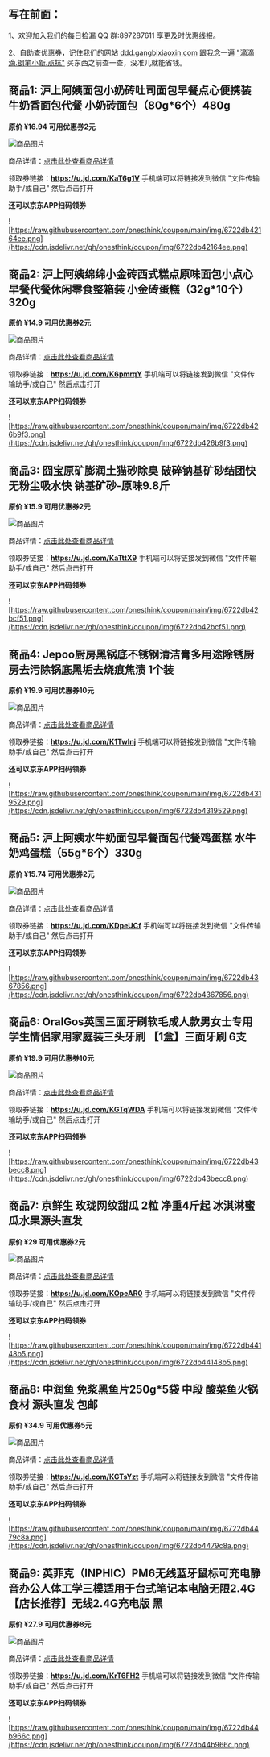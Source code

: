 ## 写在前面：

1、欢迎加入我们的每日捡漏 QQ 群:897287611 享更及时优惠线报。

2、自助查优惠券，记住我们的网站 [ddd.gangbixiaoxin.com](https://ddd.gangbixiaoxin.com) 跟我念一遍 ["滴滴滴.钢笔小新.点抗"](https://ddd.gangbixiaoxin.com) 买东西之前查一查，没准儿就能省钱。

## 商品1: 沪上阿姨面包小奶砖吐司面包早餐点心便携装牛奶香面包代餐 小奶砖面包（80g*6个）480g

**原价 ¥16.94 可用优惠券2元**

![商品图片](http://img14.360buyimg.com/n1/jfs/t1/207971/40/47397/92709/67226dd8F14df221b/a7c6be0fdec5c380.jpg)

商品详情：[点击此处查看商品详情](https://union-click.jd.com/jdc?e=1003156031&amp;p=JF8BAa4JK1olXwIHUlxUDkoTBl8IGlodWwcCXFlYAE0fA19MRANLAjZbERscSkAJHTRQRA1CCVkdDwtCWhVLHTdNTwcKBENeCVAfUg8bdgtWYh1WBFMKUDsOQ0lrcG9NYRBNIXBqOlwud0pzdwoOEl1RK35qAywcQVxXDxtxaz5sPn1GICcHbz9kSi5-Yi9NOWJ2Eik_VTt1ShNObD5mLWFYBhcqektuYW54WyxNAHFgHTobfwN_UBtSZAxhJG5mIy0mSj1uUQxzfSdrCllQNDsAAQN1ZhdQbDh2HHF7KDskewJTdBt8D1lgbUABLBwUfzZkYBVqEi9uGg8ALhgUczsbD18JK1gUXQELUllbAU4nM28IKxp7XQICV19VAEknAl8IHVkUXwQEUFdZCEoUM28AHGvC8L7X3u-IgPLDneffovzA1LrWytZtOHsUM28JGlkVWQEDVl5tOEsUM2w4RTUUDgAAVFtaDCVLAClUSAZNB2gCVF5dCE8RCmc4GVoUXwQyZG4obBVuRSxRTlMROFVJViIuCA5tSDd0bTN7X3V9VTopbU0eBSt-YzNCL0dLZF5t)

领取券链接：**https://u.jd.com/KaT6g1V** 手机端可以将链接发到微信 "文件传输助手/或自己" 然后点击打开

**还可以京东APP扫码领券**

![https://raw.githubusercontent.com/onesthink/coupon/main/img/6722db42164ee.png](https://cdn.jsdelivr.net/gh/onesthink/coupon/img/6722db42164ee.png)

## 商品2: 沪上阿姨绵绵小金砖西式糕点原味面包小点心早餐代餐休闲零食整箱装 小金砖蛋糕（32g*10个）320g

**原价 ¥14.9 可用优惠券2元**

![商品图片](http://img14.360buyimg.com/n1/jfs/t1/242417/36/20256/81819/67226dd8F37960d3e/45882517ed18e6eb.jpg)

商品详情：[点击此处查看商品详情](https://union-click.jd.com/jdc?e=1003156031&amp;p=JF8BAa0JK1olXwIHUlxUDkoTBl8IGlsUWQUCXVpVDEsUC19MRANLAjZbERscSkAJHTRQRA1CCVkdDwtCWhVLHTdNTwcKBENeCVAfUg8bejJffA9oLVVWHz04WBJ_aCdKeQdnW3oAOlw0egNKYztSZxwSCFYCNzhbYFxXDxtxazliLnVAICcLbjJ0cCh8GQFNOWJ2Eik_VTt1ShNObD5mLWFYBhcqektuYW54WyxNAHFgHTobfwN_UBtSZAxhJG5mIy0mSj1uUQxzfSdrCllQNDsAAQN1ZhdQbDh2HHF7KDskewJTdBt8D1lgbV1dV1omdStkZmoSWyUPIUNKFycdbisbD18JK1gUXQELUllbAU4nM28IKxp7XQICV19VAEknAl8IHVkUXwQEUFdaDU0WM28AHGvC8L7X3u-IgPLDneffovzA1LrWytZtOHsUM28JGlkVWQEDVl5tOEsUM2w4RTUUDgABAF0KCSVLAClUSAdPDWgHUFleCE4VCl8KGloXXzYyZCcAXyxDfh9bTxB2OFZbPDUVSilLcWl0GTUXNHRKCT4JUjdQBDpYGzhzW24yVG4)

领取券链接：**https://u.jd.com/K6pmrqY** 手机端可以将链接发到微信 "文件传输助手/或自己" 然后点击打开

**还可以京东APP扫码领券**

![https://raw.githubusercontent.com/onesthink/coupon/main/img/6722db426b9f3.png](https://cdn.jsdelivr.net/gh/onesthink/coupon/img/6722db426b9f3.png)

## 商品3: 囧宝原矿膨润土猫砂除臭 破碎钠基矿砂结团快无粉尘吸水快 钠基矿砂-原味9.8斤

**原价 ¥15.9 可用优惠券2元**

![商品图片](http://img14.360buyimg.com/n1/jfs/t1/6126/24/43466/125059/67219a55F7518f9d4/424f6cd90ece3084.jpg)

商品详情：[点击此处查看商品详情](https://union-click.jd.com/jdc?e=1003156031&amp;p=JF8BAdsJK1olXwIHU15dAUsUA18IGlocXAIHVV9aCkwRAF9MRANLAjZbERscSkAJHTRQRA1CCVkdDwtCWhVLHTdNTwcKBENeCVAfUg8bUDNKeRlnOnUFISUuYB9kdmxXcg9MHn5kOlxeDhVLRGZNfFtvWEBwKxkPClxXDxtxaz5sLmFBIzctbT9OaDF_RCNNOWV6EikFVTx1Aj1OeD5mKmFYIBc9QEpEYW58Wzh3AHRgVT4bfylvZhhsaAxhJFRhIBcuVz9-fwhzfCcTOE5hIjkCViNFZRNYbAIVHnEAMy0qaw0fdRZocjtmOQ50LSoNfzh_BhhhTTliOVNFIiwhYShPYCh8cgFyKl95ECk0cCxsY3sKbk8XKDZ3LyQ-FhJRRQ9heQxRWnB6LQIKXxVBD2M4GmsWXAYFXVhaDkISM18IG2tUMwYAU1haD08fM244G10XXAQAUlpUAUsTBF8IE1wliqu6gdTs3cOu1_GAzOKyiI--gMDVOHsnAF8IGloXXQIFVVxdOHsXAF8LKwV7XFUFUVldWh95X2xORwhKGg5sXV9cAEMWAWo4GVoUXwQyZG4OVAl1QR1vaFxgJnVqAC0oCxR-VzZLYz17XwUECgIaAQ5wAxUNXSlqGlQAZF5t)

领取券链接：**https://u.jd.com/KaTttX9** 手机端可以将链接发到微信 "文件传输助手/或自己" 然后点击打开

**还可以京东APP扫码领券**

![https://raw.githubusercontent.com/onesthink/coupon/main/img/6722db42bcf51.png](https://cdn.jsdelivr.net/gh/onesthink/coupon/img/6722db42bcf51.png)

## 商品4: Jepoo厨房黑锅底不锈钢清洁膏多用途除锈厨房去污除锅底黑垢去烧痕焦渍 1个装

**原价 ¥19.9 可用优惠券10元**

![商品图片](http://img14.360buyimg.com/n1/jfs/t1/74987/7/20830/146970/62cae36bEc513a693/d6f967655c35d04b.jpg)

商品详情：[点击此处查看商品详情](https://union-click.jd.com/jdc?e=1003156031&amp;p=JF8BAdIJK1olXwQBXVpVDUMUAl8IGloRWgYDV1teCEgVAF9MRANLAjZbERscSkAJHTRQRA1CCVkdDwtCWhVLHTdNTwcKBENeCVAfUg8bVGphHj1HOX5YAgJcCTNDXQZyejpLFk8KOlwZUDMSQQpOfVhAFnJqJhU6flxXDxtxaz5hPnlFIDclYTxOYC18RCNNOWJ2EigvVTl1ShdOey5mJGFbBhcpakpxYSZoWy93B2RgVSIbfzJrUBhrZAxhJG5hIxcIST1-YwpzfCcTOE5hIjkCViNFZRNbewF-H3FdKD4qQTBSdDB8cjhcFFh0LSUkaChgRBhxbztsPlNDNCw1aD9fYDN_Yi98KV99ESkCcBMnUGlgZzJ1AAZiICwAXTZ2YQhDWgYdCwoOZF9tC0oXBGYOHF0cWDYyVF5tSSUTC2oAH1klXDYCUlxcCkkRB2cJGFkdbQYKU26KpfPCid7dk-LBw47V7fmIgffDnec4K2sWbQYDVVxdDEwWAW84K1sWbQUyCjBcW0wSCm8LHzVJXkBeBx8EXSUXA28PHlwSWgAyVl9cCkknM19fHjIQO1RmLAQLVEoWeztWciF0PFhJHVYzCg9Pe2pKfh1zXlNJIDYvQyxhM284)

领取券链接：**https://u.jd.com/K1TwInj** 手机端可以将链接发到微信 "文件传输助手/或自己" 然后点击打开

**还可以京东APP扫码领券**

![https://raw.githubusercontent.com/onesthink/coupon/main/img/6722db4319529.png](https://cdn.jsdelivr.net/gh/onesthink/coupon/img/6722db4319529.png)

## 商品5: 沪上阿姨水牛奶面包早餐面包代餐鸡蛋糕 水牛奶鸡蛋糕（55g*6个）330g

**原价 ¥15.74 可用优惠券2元**

![商品图片](http://img14.360buyimg.com/n1/jfs/t1/140400/10/49166/83242/67226dd8Fa5b85df6/63f6068dd0b89929.jpg)

商品详情：[点击此处查看商品详情](https://union-click.jd.com/jdc?e=1003156031&amp;p=JF8BAa0JK1olXwIHUlxYDk8SAF8IGlodWwcBXVhUD00UCl9MRANLAjZbERscSkAJHTRQRA1CCVkdDwtCWhVLHTdNTwcKBENeCVAfUg8bSDlfYAFyX1xgVj4FchJBQ25WEj9QCn19OlwCVA9BcRBOUjgdHG0LETklalxXDxtxaz5sPn1GIFwLbDJkfC58GQ1NOWJ2Eik_VTt1ShNObD5mLWFYBhcqektuYW54WyxNAHFgHTobfwN_UBtSZAxhJG5mIy0mSj1uUQxzfSdrCllQNDsAAQN1ZhdQbDh2HHF7KDskewJTdBt8D1lgbVsDBgFHSy5IYTESUj1MInVrMBc8QysbD18JK1gUXQELUllbAU4nM28IKxp7XQICV19VAEknAl8IHVkUXwQEUFZYAEsTM28AHGvC8L7X3u-IgPLDneffovzA1LrWytZtOHsUM28JGlkVWQEDVl5tOEsUM2w4RTUUDg4CV18PDiVLAClUSB4WFWgHUFleDU0fBV8KGloXXzYyZBULXzBNZG1SeVl1BXxbAh5cVkJzRjhzZDUXAlpGAiwiTgJ0Cy5jEh5yJWQyVG4)

领取券链接：**https://u.jd.com/KDpeUCf** 手机端可以将链接发到微信 "文件传输助手/或自己" 然后点击打开

**还可以京东APP扫码领券**

![https://raw.githubusercontent.com/onesthink/coupon/main/img/6722db4367856.png](https://cdn.jsdelivr.net/gh/onesthink/coupon/img/6722db4367856.png)

## 商品6: OralGos英国三面牙刷软毛成人款男女士专用学生情侣家用家庭装三头牙刷 【1盒】三面牙刷 6支

**原价 ¥19.9 可用优惠券10元**

![商品图片](http://img14.360buyimg.com/n1/jfs/t1/85486/21/45696/147526/66d58826F7dd76ab9/3ce5f571672e9d9a.jpg)

商品详情：[点击此处查看商品详情](https://union-click.jd.com/jdc?e=1003156031&amp;p=JF8BAdwJK1olXwIHU1lUD08eBl8IGlsVWQcEXVlZAUgfBF9MRANLAjZbERscSkAJHTRQRA1CCVkdDwtCWhVLHTdNTwcKBENeCVAfUg8bBQ4IT1h3K38ELQgGXDdtBAYAQx99BltdOlwaWy52XQsPQy9TXQZcJAkJTFxXDxtxazliPnVGIwELbz90Ay1-YjNNOWJQEiovVTh1ShNOby5lDmFbKBc9UEp1YSZaWy13B1VgHSIbfilrZhhBeAxhJFRgLT0-VjxuYw1zfCcTOE5hIjkCViNFZRNqeBIVH3IAIywkbBkRY21acjgUNkZ0PTY_f0pkXAxxZzJhB21cNCwhaDx1YCh8Yit3KmV5Cyk0dClsY3sKbk8XKDZUDDopXxdzfAp8fQETD0N_F1dZC0xnD2M4GmsWXAYFXVhaDkISM18IG2tUMwYAXFhcAEIfM244G10XXAQAUlteAUsTBl8IE1wliqu6gdTs3cOu1_GAzOKyiI--gMDVOHsnAF8IGloXXQIFVVxdOHsXAF8LKwV7XFUEVl5YD0h5X2xOR1IcCUJsVF5dCEsVC20IK1kUXAQAZG5tDioXV2xqbSITJFBZACInDyIfWytgQAZKMwRFBzs8Vi8QWxtOG1tLLVFWEG5dOA)

领取券链接：**https://u.jd.com/KGTqWDA** 手机端可以将链接发到微信 "文件传输助手/或自己" 然后点击打开

**还可以京东APP扫码领券**

![https://raw.githubusercontent.com/onesthink/coupon/main/img/6722db43becc8.png](https://cdn.jsdelivr.net/gh/onesthink/coupon/img/6722db43becc8.png)

## 商品7: 京鲜生 玫珑网纹甜瓜 2粒 净重4斤起 冰淇淋蜜瓜水果源头直发

**原价 ¥29 可用优惠券2元**

![商品图片](http://img14.360buyimg.com/n1/jfs/t1/241531/12/15017/121119/66af24cdFed14ade2/6ce31812438f0138.jpg)

商品详情：[点击此处查看商品详情](https://union-click.jd.com/jdc?e=1003156031&amp;p=JF8BAZ4JK1olXDYCVV9cD0gVAGoIHVolGVlaCgFtUQ5SQi0DBUVOBVlUAwoCFxBCHD1WR0VNGFJeSwcYVBYZQTVMFzNMHg9rBwsYTyxnXSRSGzJnCQRAERoiaiUVC29fQj1wLQ5rFy1YVhJwRDIfW1dhJHZnIy0iSj9IewZ_eCBRJXNlIjwEdEl3W2d4eQJTGXJZLDw_CTtcdR0AYj9mGwRhJlc6ahJ3CgxqYzluPmVDIFwLaD9kfCt8QSxICH9DFTwFdzVydGdKYyJhOH9hJx8pVyNyegxvTGt-JHthF0RaeykWS2ZWfgRLOHlbEQsbBEcnAl8LGlsSVAAFUldYOHsXA19edVsUXAcHU1deD04nAl8IHVkUXwQEUFZbDEsQM28AHGvC8L7X3u-IgPLDneffovzA1LrWytZtOHsUM28JGlkVWQEDVl5tOEsUM2w4RTUUDgNVXQ1YCSVLAClUSBwXXGgHUFlUAUgUBF8KGloXXzYyZDYES0J-UDpNXDxlA01YVDcvXElVRit3eTUXVQZVDTg4eEN-QBwNRQJyGlsyVG4)

领取券链接：**https://u.jd.com/KOpeAR0** 手机端可以将链接发到微信 "文件传输助手/或自己" 然后点击打开

**还可以京东APP扫码领券**

![https://raw.githubusercontent.com/onesthink/coupon/main/img/6722db44148b5.png](https://cdn.jsdelivr.net/gh/onesthink/coupon/img/6722db44148b5.png)

## 商品8: 中润鱼 免浆黑鱼片250g*5袋 中段 酸菜鱼火锅食材 源头直发 包邮

**原价 ¥34.9 可用优惠券5元**

![商品图片](http://img14.360buyimg.com/n1/jfs/t1/44785/39/25295/165983/66c2d549Fe3097a73/6f4eccf285bb2ef5.jpg)

商品详情：[点击此处查看商品详情](https://union-click.jd.com/jdc?e=1003156031&amp;p=JF8BAagJK1olXwIHUldYD0kUBV8IGloVXA8KVFhYCkonRzBQRQQlBENHFRxWFlVMWzBeTA9KQl1XSwwDVFVPRjtUBAJQAVsMFgQZBDNTfhthcidgWE9FDiQqQ01nZB9ybjJFAWgAUV8CTDdEUxJtXTtnGlhEB1lKSEdjeh9tbDhyAXB7IDopeyBTexpsfjlMGwRhHFc6ahFrRwxtYC13FAdJIixVeC9kY218eVJxP1xpEyoVbztsYAxJb1lDPXJxJwIqfDxKVhZJWixOHGViDRhbcDJjZhZraBphJH5iLS0iX3tqAThWZhJOKGNEFCwdfQ1yZwh6Hgl1UQoyVW5eCUsQCmkPHVIQbTYCVG4fZhdFQS5SQBlMFU8yVW5dDkkWAW0OH1MdWgYBZF5VD3vArtfdkerA1b_WytaKsezCitPchdMlbTYBZF5cCUkXB2gJGVslbQYBZF1tViUWUGkKGghBD2heVxgBWw1WXQEIG1sWXwMBVlxtCkoWAW04K2ttGXt2PTchfU5eRDVybBATLWFyLis0WBd5AWoJRB9pDlZ_MRg9egxJRTwPK1sl)

领取券链接：**https://u.jd.com/KGTsYzt** 手机端可以将链接发到微信 "文件传输助手/或自己" 然后点击打开

**还可以京东APP扫码领券**

![https://raw.githubusercontent.com/onesthink/coupon/main/img/6722db4479c8a.png](https://cdn.jsdelivr.net/gh/onesthink/coupon/img/6722db4479c8a.png)

## 商品9: 英菲克（INPHIC）PM6无线蓝牙鼠标可充电静音办公人体工学三模适用于台式笔记本电脑无限2.4G 【店长推荐】无线2.4G充电版 黑

**原价 ¥27.9 可用优惠券8元**

![商品图片](http://img14.360buyimg.com/n1/jfs/t1/169670/37/39551/65851/64c89f4aF287be771/6b5ee6d39329c062.jpg)

商品详情：[点击此处查看商品详情](https://union-click.jd.com/jdc?e=1003156031&amp;p=JF8BAdsJK1olXwQAV1paCEMSAF8IGloSWgYAU1hbD0sWB19MRANLAjZbERscSkAJHTRQRA1CCVkdDwtCWhVLHTdNTwcKBENeCVAfUg8bAm8BZyxCPGIAXAYYcQofWylwWiVWD1gKOlw5cBIXYwR0QRpMLwUGXBwAX1xXDxtxaz5hBHlFIAE1bD9efCh8cj9NOWV6Eig_Uix1AgdOey5mJGFYJBcrekpwYSZ8WztNB2ZgVSobaElOdQ97cAxhJG5mIz0mSj9-ewxzfCcTOE5hIjkCViNFZRNvezhcHmV7JA4qUjxXYBZ8ci92FFp0PSUkfAJeQRlxQTxsPgZFIjcAezJ1YCh8cg13KXV9ECo0YCxsY3sKbk8XKDZmVCYvFhd-WgxobQJJIANWMSkuUkxRD2M4GmsWXAYFXVhaDkISM18IG2tUMwYBUldbAUoRM244G10XXAQAUllcCEMRBV8IE1wliqu6gdTs3cOu1_GAzOKyiI--gMDVOHsnAF8IGloXXQIFVVxdOHsXAF8LKwV7XFUFUgxYWkh5X2xORwhdBgVsUVpbCk4UBG44GVoUXwQyZG5cCEJrdDhpf1kdBUN7FVYFTjNWfSxaRVN7X2J6DV49YzdNQjZ6GF8dH1tVZF5t)

领取券链接：**https://u.jd.com/KrT6FH2** 手机端可以将链接发到微信 "文件传输助手/或自己" 然后点击打开

**还可以京东APP扫码领券**

![https://raw.githubusercontent.com/onesthink/coupon/main/img/6722db44b966c.png](https://cdn.jsdelivr.net/gh/onesthink/coupon/img/6722db44b966c.png)

